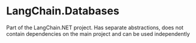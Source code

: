 # LangChain.Databases
Part of the LangChain.NET project. Has separate abstractions, does not contain dependencies on the main project and can be used independently
